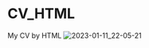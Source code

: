 # CV_HTML
My CV by HTML
![2023-01-11_22-05-21](https://user-images.githubusercontent.com/122313622/211896349-3d3ea888-8e96-44ff-b198-950f3ac8f5cc.png)


